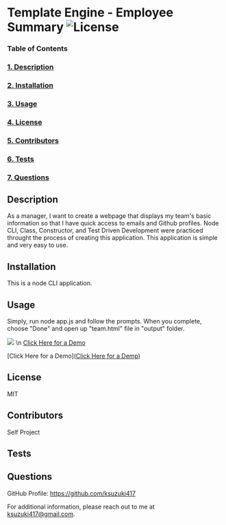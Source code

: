 # Template Engine - Employee Summary ![License](https://img.shields.io/badge/License-MIT-blue)

  ### Table of Contents
  ### [1. Description](#Description)
  ### [2. Installation](##Installation)
  ### [3. Usage](##Usage)
  ### [4. License](#License)
  ### [5. Contributors](##Contributors)
  ### [6. Tests](##Tests)
  ### [7. Questions](##Questions)

  ## Description
  As a manager, I want to create a webpage that displays my team's basic information so that I have quick access to emails and Github profiles.   Node CLI, Class, Constructor, and Test Driven Development were practiced throught the process of creating this application. This application is simple and very easy to use.
  

  ## Installation 
  This is a node CLI application.

  ## Usage
  Simply, run node app.js and follow the prompts. When you complete, choose "Done" and open up "team.html" file in "output" folder. 

  <img src="/Develop/templateEngineDemo.gif"> \n [Click Here for a Demo](https://drive.google.com/file/d/16QAXXUXBgAWe0pe8n91Ef8ciJ_EoxPZy/view) 
 
  [Click Here for a Demo]([Click Here for a Demp](https://drive.google.com/file/d/16QAXXUXBgAWe0pe8n91Ef8ciJ_EoxPZy/view))

  ## License
  MIT

  ## Contributors
   Self Project

  ## Tests
  

  ## Questions
  GitHub Profile: https://github.com/ksuzuki417

  For additional information, please reach out to me at ksuzuki417@gmail.com.
